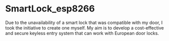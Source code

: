 # SmartLock_esp8266
Due to the unavailability of a smart lock that was compatible with my door, I took the initiative to create one myself. My aim is to develop a cost-effective and secure keyless entry system that can work with European door locks.
